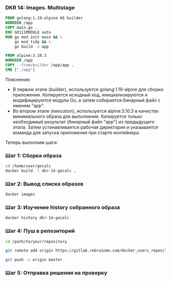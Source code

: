 ### DKR 14: Images. Multistage

```Dockerfile
FROM golang:1.19-alpine AS builder
WORKDIR /app
COPY main.go .
ENV GO111MODULE auto
RUN go mod init main && \
    go mod tidy && \
    go build -o app

FROM alpine:3.10.3
WORKDIR /app
COPY --from=builder /app/app .
CMD ["./app"]
```

Пояснения:

- В первом этапе (builder), используется golang:1.19-alpine для сборки приложения. Копируется исходный код, инициализируются и модифицируются модули Go, а затем собирается бинарный файл с именем "app".
- Во втором этапе (execution), используется alpine:3.10.3 в качестве минимального образа для выполнения. Копируется только необходимый результат (бинарный файл "app") из предыдущего этапа. Затем устанавливается рабочая директория и указывается команда для запуска приложения при старте контейнера.

Теперь выполним шаги:

### Шаг 1: Сборка образа

```bash
cd /home/user/gocalc
docker build -t dkr-14-gocalc .
```

### Шаг 2: Вывод списка образов

```bash
docker images
```

### Шаг 3: Изучение history собранного образа

```bash
docker history dkr-14-gocalc
```

### Шаг 4: Пуш в репозиторий

```bash
cd /path/to/your/repository

git remote add origin https://gitlab.rebrainme.com/docker_users_repos/ID_ВАШЕГО_ПОЛЬЗОВАТЕЛЯ_В_GITLAB/dkr-14-gocalc.git

git push -u origin master
```

### Шаг 5: Отправка решения на проверку
